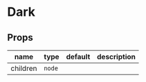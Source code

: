 # Dark

## Props

|name|type|default|description|
|----|----|-------|-----------|
|children|`node`|||


